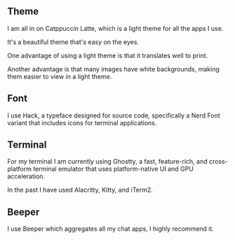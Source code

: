 ## Theme

I am all in on Catppuccin Latte, which is a light theme for all the apps I use.

It's a beautiful theme that's easy on the eyes.

One advantage of using a light theme is that it translates well to print.

Another advantage is that many images have white backgrounds, making them easier to view in a light theme.

## Font

I use Hack, a typeface designed for source code, specifically a Nerd Font variant that includes icons for terminal applications.

## Terminal

For my terminal I am currently using Ghostty, a fast, feature-rich, and cross-platform terminal emulator that uses platform-native UI and GPU acceleration.

In the past I have used Alacritty, Kitty, and iTerm2.

## Beeper

I use Beeper which aggregates all my chat apps, I highly recommend it.